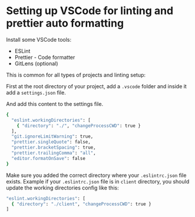 # Setting up VSCode for linting and prettier auto formatting

Install some VSCode tools:

- ESLint
- Prettier - Code formatter
- GitLens (optional)

This is common for all types of projects and linting setup:

First at the root directory of your project, add a `.vscode` folder and inside it add a `settings.json` file.

And add this content to the settings file.

```bash
{
  "eslint.workingDirectories": [
    { "directory": "./", "changeProcessCWD": true }
  ],
  "git.ignoreLimitWarning": true,
  "prettier.singleQuote": false,
  "prettier.bracketSpacing": true,
  "prettier.trailingComma": "all",
  "editor.formatOnSave": false
}
```

Make sure you added the correct directory where your `.eslintrc.json` file exists. Example if your `.eslintrc.json` file is in `client` directory, you should update the working directories config like this:

```bash
"eslint.workingDirectories": [
  { "directory": "./client", "changeProcessCWD": true }
]
```

